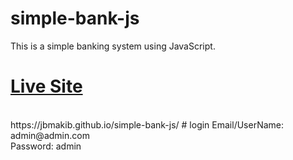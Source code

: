 # simple-bank-js
This is a simple banking system using JavaScript.
# <a href="https://jbmakib.github.io/simple-bank-js/">Live Site</a>
<br>
https://jbmakib.github.io/simple-bank-js/
# login
Email/UserName: admin@admin.com
<br>
Password: admin
